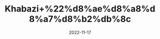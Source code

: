---
title: 'Khabazi+%22%d8%ae%d8%a8%d8%a7%d8%b2%db%8c'
date: '2022-11-17' 
metatag: '' 
inventory: '0' 
draft: false 
# meta description 
shortDescripton: '%22Common+Mallow+%22++Khabazi+is+used+for+oxidative+stress%2c+cough%2c+inflammatory+diseases+of+mucous+membranes+and+other+conditions'
description: 'Herbs+%d8%ac%da%91%db%8c+%d8%a8%d9%88%d9%b9%db%8c'
longdescription: ''
tags: ''
brand: ''
subCategory: ''
unit: '10 gm-Pk'
sellCount: '0'
featured: True
# product Price
price: '30.0'
# Product Short Description
shortDescription: '%22Common+Mallow+%22++Khabazi+is+used+for+oxidative+stress%2c+cough%2c+inflammatory+diseases+of+mucous+membranes+and+other+conditions'
productID: '31FF722C-9D2A-ED11-9968-005056B3A416'
type: 'products'
category: 'Herbs+%d8%ac%da%91%db%8c+%d8%a8%d9%88%d9%b9%db%8c' 
thumnailproduct: 'https://eraconnect.blob.core.windows.net/product-images/aminsaddiquidawakhana/31FF722C-9D2A-ED11-9968-005056B3A416.webp' 
images:
  - image: 'https://eraconnect.blob.core.windows.net/product-images/aminsaddiquidawakhana/31FF722C-9D2A-ED11-9968-005056B3A416.webp'  
Variants:
---